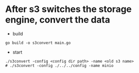 # After s3 switches the storage engine, convert the data

- build
```shell
go build -o s3convert main.go
```

- start
```shell
./s3convert -config <config dir path> -name <old s3 name>
# ./s3convert -config ./../../config -name minio
```

